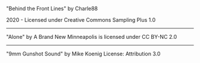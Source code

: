 "Behind the Front Lines"
by Charle88

2020 - Licensed under
Creative Commons 
Sampling Plus 1.0

---

"Alone" 
by A Brand New Minneapolis is licensed under CC BY-NC 2.0 

---

"9mm Gunshot Sound" by Mike Koenig
License: Attribution 3.0 
